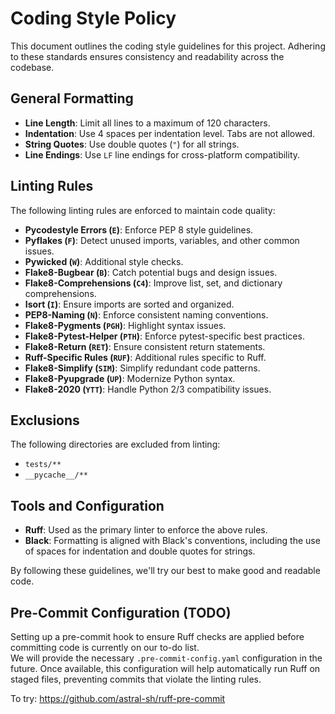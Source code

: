 # Coding Style Policy
This document outlines the coding style guidelines for this project. 
Adhering to these standards ensures consistency and readability across the codebase.

## General Formatting

- **Line Length**: Limit all lines to a maximum of 120 characters.
- **Indentation**: Use 4 spaces per indentation level. Tabs are not allowed.
- **String Quotes**: Use double quotes (`"`) for all strings.
- **Line Endings**: Use `LF` line endings for cross-platform compatibility.

## Linting Rules

The following linting rules are enforced to maintain code quality:

- **Pycodestyle Errors (`E`)**: Enforce PEP 8 style guidelines.
- **Pyflakes (`F`)**: Detect unused imports, variables, and other common issues.
- **Pywicked (`W`)**: Additional style checks.
- **Flake8-Bugbear (`B`)**: Catch potential bugs and design issues.
- **Flake8-Comprehensions (`C4`)**: Improve list, set, and dictionary comprehensions.
- **Isort (`I`)**: Ensure imports are sorted and organized.
- **PEP8-Naming (`N`)**: Enforce consistent naming conventions.
- **Flake8-Pygments (`PGH`)**: Highlight syntax issues.
- **Flake8-Pytest-Helper (`PTH`)**: Enforce pytest-specific best practices.
- **Flake8-Return (`RET`)**: Ensure consistent return statements.
- **Ruff-Specific Rules (`RUF`)**: Additional rules specific to Ruff.
- **Flake8-Simplify (`SIM`)**: Simplify redundant code patterns.
- **Flake8-Pyupgrade (`UP`)**: Modernize Python syntax.
- **Flake8-2020 (`YTT`)**: Handle Python 2/3 compatibility issues.

## Exclusions

The following directories are excluded from linting:

- `tests/**`
- `__pycache__/**`

## Tools and Configuration

- **Ruff**: Used as the primary linter to enforce the above rules.
- **Black**: Formatting is aligned with Black's conventions, including the use of spaces for indentation and double quotes for strings.

By following these guidelines, we'll try our best to make good and readable code.

## Pre-Commit Configuration (TODO)

Setting up a pre-commit hook to ensure Ruff checks are applied before committing code is currently on our to-do list.  
We will provide the necessary `.pre-commit-config.yaml` configuration in the future. Once available, this configuration will help automatically run Ruff on staged files, preventing commits that violate the linting rules.

To try: https://github.com/astral-sh/ruff-pre-commit




